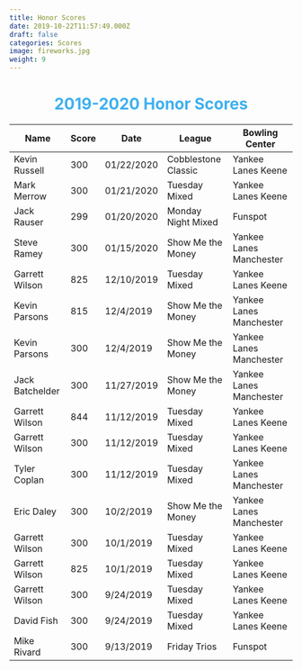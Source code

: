 ```yaml
---
title: Honor Scores
date: 2019-10-22T11:57:49.000Z
draft: false
categories: Scores
image: fireworks.jpg
weight: 9
---
```

<h1 style="text-align:center;color:#3eb0ef;"> 2019-2020 Honor Scores </h1>

| Name | Score | Date | League | Bowling Center |
| ---- | ----- | ---- | ------ | -------------- |
| Kevin Russell | 300 | 01/22/2020 | Cobblestone Classic | Yankee Lanes Keene |
| Mark Merrow | 300 | 01/21/2020 | Tuesday Mixed | Yankee Lanes Keene |
| Jack Rauser | 299 | 01/20/2020 | Monday Night Mixed | Funspot |
| Steve Ramey | 300 | 01/15/2020 | Show Me the Money | Yankee Lanes Manchester |
| Garrett Wilson | 825 | 12/10/2019 | Tuesday Mixed | Yankee Lanes Keene |
| Kevin Parsons | 815 | 12/4/2019 | Show Me the Money | Yankee Lanes Manchester |
| Kevin Parsons | 300 | 12/4/2019 | Show Me the Money | Yankee Lanes Manchester |
| Jack Batchelder | 300 | 11/27/2019 | Show Me the Money | Yankee Lanes Manchester |
| Garrett Wilson | 844 | 11/12/2019 | Tuesday Mixed | Yankee Lanes Keene |
| Garrett Wilson | 300 | 11/12/2019 | Tuesday Mixed | Yankee Lanes Keene |
| Tyler Coplan | 300 | 11/12/2019 | Tuesday Mixed | Yankee Lanes Manchester|
| Eric Daley | 300 | 10/2/2019 | Show Me the Money| Yankee Lanes Manchester|
| Garrett Wilson | 300 | 10/1/2019 | Tuesday Mixed | Yankee Lanes Keene |
| Garrett Wilson | 825 | 10/1/2019 | Tuesday Mixed | Yankee Lanes Keene |
| Garrett Wilson | 300 | 9/24/2019 | Tuesday Mixed | Yankee Lanes Keene |
| David Fish | 300 | 9/24/2019 | Tuesday Mixed | Yankee Lanes Keene |
| Mike Rivard | 300 | 9/13/2019 | Friday Trios | Funspot |









